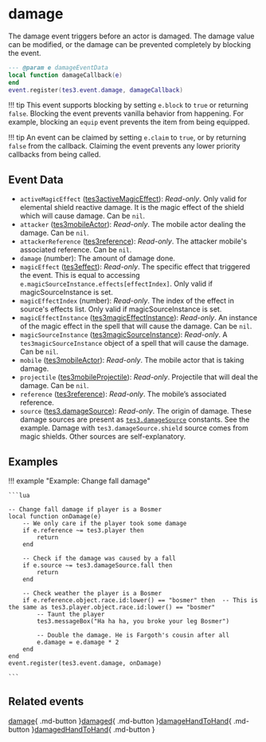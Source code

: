 # damage
<div class="search_terms" style="display: none">damage</div>

<!---
	This file is autogenerated. Do not edit this file manually. Your changes will be ignored.
	More information: https://github.com/MWSE/MWSE/tree/master/docs
-->

The damage event triggers before an actor is damaged. The damage value can be modified, or the damage can be prevented completely by blocking the event.

```lua
--- @param e damageEventData
local function damageCallback(e)
end
event.register(tes3.event.damage, damageCallback)
```

!!! tip
	This event supports blocking by setting `e.block` to `true` or returning `false`. Blocking the event prevents vanilla behavior from happening. For example, blocking an `equip` event prevents the item from being equipped.

!!! tip
	An event can be claimed by setting `e.claim` to `true`, or by returning `false` from the callback. Claiming the event prevents any lower priority callbacks from being called.

## Event Data

* `activeMagicEffect` ([tes3activeMagicEffect](../types/tes3activeMagicEffect.md)): *Read-only*. Only valid for elemental shield reactive damage. It is the magic effect of the shield which will cause damage. Can be `nil`.
* `attacker` ([tes3mobileActor](../types/tes3mobileActor.md)): *Read-only*. The mobile actor dealing the damage. Can be `nil`.
* `attackerReference` ([tes3reference](../types/tes3reference.md)): *Read-only*. The attacker mobile's associated reference. Can be `nil`.
* `damage` (number): The amount of damage done.
* `magicEffect` ([tes3effect](../types/tes3effect.md)): *Read-only*. The specific effect that triggered the event. This is equal to accessing `e.magicSourceInstance.effects[effectIndex]`. Only valid if magicSourceInstance is set.
* `magicEffectIndex` (number): *Read-only*. The index of the effect in source's effects list. Only valid if magicSourceInstance is set.
* `magicEffectInstance` ([tes3magicEffectInstance](../types/tes3magicEffectInstance.md)): *Read-only*. An instance of the magic effect in the spell that will cause the damage. Can be `nil`.
* `magicSourceInstance` ([tes3magicSourceInstance](../types/tes3magicSourceInstance.md)): *Read-only*. A `tes3magicSourceInstance` object of a spell that will cause the damage. Can be `nil`.
* `mobile` ([tes3mobileActor](../types/tes3mobileActor.md)): *Read-only*. The mobile actor that is taking damage.
* `projectile` ([tes3mobileProjectile](../types/tes3mobileProjectile.md)): *Read-only*. Projectile that will deal the damage. Can be `nil`.
* `reference` ([tes3reference](../types/tes3reference.md)): *Read-only*. The mobile’s associated reference.
* `source` ([tes3.damageSource](../references/damage-sources.md)): *Read-only*. The origin of damage. These damage sources are present as [`tes3.damageSource`](https://mwse.github.io/MWSE/references/damage-sources/) constants. See the example. Damage with `tes3.damageSource.shield` source comes from magic shields. Other sources are self-explanatory.

## Examples

!!! example "Example: Change fall damage"

	```lua
	
	-- Change fall damage if player is a Bosmer
	local function onDamage(e)
		-- We only care if the player took some damage
		if e.reference ~= tes3.player then
			return
		end
	
		-- Check if the damage was caused by a fall
		if e.source ~= tes3.damageSource.fall then
			return
		end
	
		-- Check weather the player is a Bosmer
		if e.reference.object.race.id:lower() == "bosmer" then	-- This is the same as tes3.player.object.race.id:lower() == "bosmer"
			-- Taunt the player
			tes3.messageBox("Ha ha ha, you broke your leg Bosmer")
	
			-- Double the damage. He is Fargoth's cousin after all
			e.damage = e.damage * 2
		end
	end
	event.register(tes3.event.damage, onDamage)

	```


## Related events

[damage](./damage.md){ .md-button }[damaged](./damaged.md){ .md-button }[damageHandToHand](./damageHandToHand.md){ .md-button }[damagedHandToHand](./damagedHandToHand.md){ .md-button }

